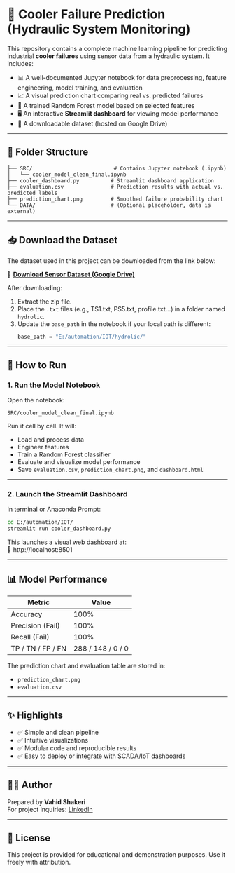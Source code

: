 # 🔧 Cooler Failure Prediction (Hydraulic System Monitoring)

This repository contains a complete machine learning pipeline for predicting industrial **cooler failures** using sensor data from a hydraulic system. It includes:

- 📊 A well-documented Jupyter notebook for data preprocessing, feature engineering, model training, and evaluation
- 📈 A visual prediction chart comparing real vs. predicted failures
- 🧠 A trained Random Forest model based on selected features
- 🖥️ An interactive **Streamlit dashboard** for viewing model performance
- 📁 A downloadable dataset (hosted on Google Drive)

---

## 📂 Folder Structure

```
├── SRC/                          # Contains Jupyter notebook (.ipynb)
│   └── cooler_model_clean_final.ipynb
├── cooler_dashboard.py          # Streamlit dashboard application
├── evaluation.csv               # Prediction results with actual vs. predicted labels
├── prediction_chart.png         # Smoothed failure probability chart
└── DATA/                        # (Optional placeholder, data is external)
```

---

## 📥 Download the Dataset

The dataset used in this project can be downloaded from the link below:

🔗 **[Download Sensor Dataset (Google Drive)](https://drive.google.com/file/d/1kXLs2nPt_CG6r7ywiyD1X4cTmp_bdWGP/view?usp=drive_link)**

After downloading:
1. Extract the zip file.
2. Place the `.txt` files (e.g., TS1.txt, PS5.txt, profile.txt...) in a folder named `hydrolic`.
3. Update the `base_path` in the notebook if your local path is different:
   ```python
   base_path = "E:/automation/IOT/hydrolic/"
   ```

---

## 🚀 How to Run

### 1. Run the Model Notebook

Open the notebook:

```
SRC/cooler_model_clean_final.ipynb
```

Run it cell by cell. It will:
- Load and process data
- Engineer features
- Train a Random Forest classifier
- Evaluate and visualize model performance
- Save `evaluation.csv`, `prediction_chart.png`, and `dashboard.html`

---

### 2. Launch the Streamlit Dashboard

In terminal or Anaconda Prompt:

```bash
cd E:/automation/IOT/
streamlit run cooler_dashboard.py
```

This launches a visual web dashboard at:  
📍 http://localhost:8501

---

## 📊 Model Performance

| Metric           | Value |
|------------------|-------|
| Accuracy         | 100%  |
| Precision (Fail) | 100%  |
| Recall (Fail)    | 100%  |
| TP / TN / FP / FN| 288 / 148 / 0 / 0 |

The prediction chart and evaluation table are stored in:

- `prediction_chart.png`
- `evaluation.csv`

---

## ✨ Highlights

- ✅ Simple and clean pipeline
- ✅ Intuitive visualizations
- ✅ Modular code and reproducible results
- ✅ Easy to deploy or integrate with SCADA/IoT dashboards

---

## 👨‍💻 Author

Prepared by **Vahid Shakeri**  
For project inquiries: [LinkedIn](https://www.linkedin.com/in/vahid-shakeri-194262183/)

---

## 📄 License

This project is provided for educational and demonstration purposes. Use it freely with attribution.